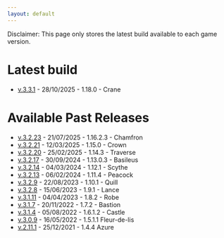 ```yaml
---
layout: default
---
```


Disclaimer: This page only stores the latest build available to each game version.

# Latest build
* [v.3.3.1](https://drive.google.com/file/d/1RdwQ1eaYBEXC3TXfM3V-H5iwfhxBkGXx/view?usp=sharing) - 28/10/2025 - 1.18.0 - Crane

# Available Past Releases
* [v.3.2.23](https://drive.google.com/file/d/1jqVe50F_ZkSQDCP0j1G6jq05awqJ5vzD/view?usp=sharing) - 21/07/2025 - 1.16.2.3 - Chamfron
* [v.3.2.21](https://drive.google.com/file/d/1pBJLnDSzv5x7oBziCaXopk6UfyAz8tFx/view?usp=sharing) - 12/03/2025 - 1.15.0 - Crown
* [v.3.2.20](https://drive.google.com/file/d/1FULT_qhvHFrg10Fs8021QD25Y6Op9Roj/view?usp=sharing) - 25/02/2025 - 1.14.3 - Traverse
* [v.3.2.17](https://drive.google.com/file/d/1a75k9Y-UXYNW7vm3JlcLZXxWE0gX5_H0/view?usp=sharing) - 30/09/2024 - 1.13.0.3 - Basileus
* [v.3.2.14](https://drive.google.com/file/d/1P_AzygPXhTsx_ysvEYWKSgkC1JbwcpdA/view?usp=sharing) - 04/03/2024 - 1.12.1 - Scythe
* [v.3.2.13](https://drive.google.com/file/d/1FtbzlqkxKh-RkGvjHgqoQ7bmDo59-0NU/view?usp=drive_link) - 06/02/2024 - 1.11.4 - Peacock
* [v.3.2.9](https://drive.google.com/file/d/1gKd3J-t5xQASifenz5FmzPi1rRengZn1/view?usp=sharing) - 22/08/2023 - 1.10.1 - Quill
* [v.3.2.8](https://drive.google.com/file/d/1wKRakRqDteJRSfheK6vAfrAW4mLNeO0s/view?usp=sharing) - 15/06/2023 - 1.9.1 - Lance
* [v.3.1.11](https://drive.google.com/file/d/1FjFYlwoayhD7OQfcBPIjR4p6kWccl5Iw/view?usp=share_link) - 04/04/2023 - 1.8.2 - Robe
* [v.3.1.7](https://drive.google.com/file/d/1cd-IbJNbW4nsMRwgILxlJqAow4p5IVkv/view?usp=share_link) - 20/11/2022 - 1.7.2 - Bastion
* [v.3.1.4](https://drive.google.com/file/d/1lrtEoo5bc0ZOLYu5uh2PlP5nYE7E5aJN/view?usp=sharing) - 05/08/2022 - 1.6.1.2 - Castle
* [v.3.0.9](https://drive.google.com/file/d/1kZilJ3UlDesSRpKXmVIHYXqEfR0WtdRC/view?usp=sharing) - 16/05/2022 - 1.5.1.1 Fleur-de-lis
* [v.2.11.1](https://drive.google.com/file/d/14cVx4GJo-CnzW3s0qllnyUownw0POiEk/view?usp=sharing) - 25/12/2021 - 1.4.4 Azure
